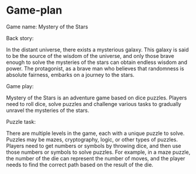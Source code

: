 # Game-plan
  
Game name: Mystery of the Stars

Back story:

In the distant universe, there exists a mysterious galaxy. This galaxy is said to be the source of the wisdom of the universe, and only those brave enough to solve the mysteries of the stars can obtain endless wisdom and power. The protagonist, as a brave man who believes that randomness is absolute fairness, embarks on a journey to the stars.

Game play:

Mystery of the Stars is an adventure game based on dice puzzles. Players need to roll dice, solve puzzles and challenge various tasks to gradually unravel the mysteries of the stars.

Puzzle task:

There are multiple levels in the game, each with a unique puzzle to solve. Puzzles may be mazes, cryptography, logic, or other types of puzzles. Players need to get numbers or symbols by throwing dice, and then use those numbers or symbols to solve puzzles. For example, in a maze puzzle, the number of the die can represent the number of moves, and the player needs to find the correct path based on the result of the die.


